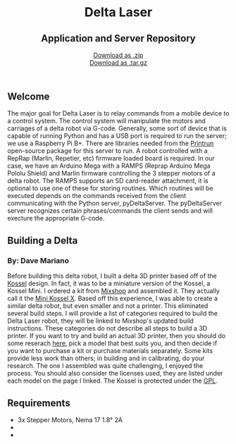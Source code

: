 <html>
<head>
<meta charset='utf-8'>
<meta http-equiv="X-UA-Compatible" content="chrome=1">
<link rel="stylesheet" type="text/css" href="https://github.com/d-mariano/DeltaControl/tree/gh-pages/stylesheets/stylesheet.css" media="screen">
<link rel="stylesheet" type="text/css" href="https://github.com/d-mariano/DeltaControl/tree/gh-pages/stylesheets/pygment_trac.css" media="screen">
<link rel="stylesheet" type="text/css" href="https://github.com/d-mariano/DeltaControl/tree/gh-pages/stylesheets/print.css" media="print">
<title>Delta Laser - Dave Mariano & Jordan Humphries</title>
</head>
<body>
<header>
<div class="container">
<h1 align="center">Delta Laser</h1>
<h2 align="center">Application and Server Repository</h2>
<section id="downloads">
<p align="center">
<a href="https://github.com/d-mariano/DeltaControl/zipball/master" class="btn">Download as .zip</a>
<br />
<a href="https://github.com/d-mariano/DeltaControl/tarball/master" class="btn">Download as .tar.gz</a>
</p>
</section>
</div>
</header>
<div class="container">
<section id="main_content">
<h2>
<a id="welcome" class="anchor" href="#welcome" aria-hidden="true"><span class="octicon octicon-link"></span></a>Welcome</h2>
<p>The major goal for Delta Laser is to relay commands from a mobile device to a control system.  The control system will manipulate the motors and carriages of a delta robot via G-code. Generally, some sort of device that is capable of running Python and has a USB port is required to run the server; we use a Raspberry Pi B+. There are libraries needed from the <a href="https://github.com/kliment/Printrun">Printrun</a> open-source package for this server to run. A robot controlled with a RepRap (Marlin, Repetier, etc) firmware loaded board is required. In our case, we have an Arduino Mega with a RAMPS (Reprap Arduino Mega Pololu Shield) and Marlin firmware controlling the 3 stepper motors of a delta robot. The RAMPS supports an SD card-reader attachment, it is optional to use one of these for storing routines. Which routines will be executed depends on the commands received from the client communicating with the Python server, pyDeltaServer. The pyDeltaServer server recognizes certain phrases/commands the client sends and will execture the appropriate G-code.</p>
</section>
<section id="build_content">
<h2>Building a Delta</h2>
<h3>By: Dave Mariano</h3>
<p>Before building this delta robot, I built a delta 3D printer based off of the <a href="http://reprap.org/wiki/Kossel">Kossel</a> design.  In fact, it was to be a miniature version of the Kossel, a Kossel Mini.  I ordered a kit from <a href="http://mixshop.com/index.php?main_page=product_info&cPath=59&products_id=220">Mixshop</a> and assembled it.  They actually call it the <a href="https://www.mixshop.com/docs/product/kossel">Mini Kossel X</a>.  Based off this experience, I was able to create a similar delta robot, but even smaller and not a printer.  This eliminated several build steps.  I will provide a list of categories required to build the Delta Laser robot, they will be linked to Mixshop's updated build instructions.  These categories do not describe all steps to build a 3D printer.  If you want to try and build an actual 3D printer, then you should do some reserach <a href="http://reprap.org/wiki/RepRap_Options#Models">here</a>, pick a model that best suits you, and then decide if you want to purchase a kit or purchase materials separately.  Some kits provide less work than others; in building and in calibrating, do your research. The one I assembled was quite challenging, I enjoyed the process.  You should also consider the licenses used, they are listed under each model on the page I linked.  The Kossel is protected under the <a href="http://reprap.org/wiki/GPL">GPL</a>.
</p>
<h2>Requirements</h2>
<ul>
  <li>3x Stepper Motors, Nema 17 1.8° 2A</li>
  <li></li>
  <li></li>
</ul>

</section>
</div>
</body>
</html>
